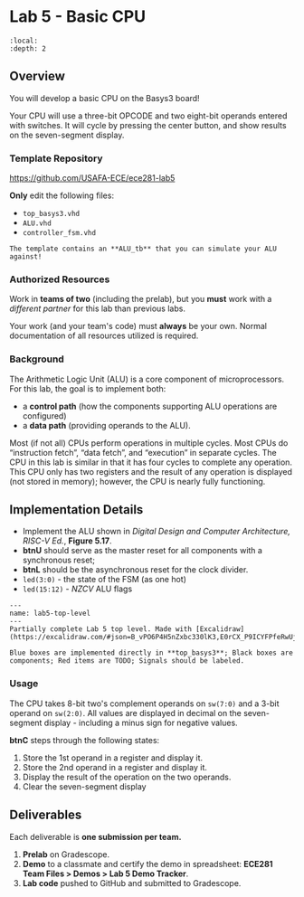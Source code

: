 # Lab 5 - Basic CPU

```{contents}
:local:
:depth: 2
```

## Overview

You will develop a basic CPU on the Basys3 board!

Your CPU will use a three-bit OPCODE and two eight-bit operands entered with switches.
It will cycle by pressing the center button, and show results on the seven-segment display.

### Template Repository

https://github.com/USAFA-ECE/ece281-lab5

**Only** edit the following files:

- `top_basys3.vhd`
- `ALU.vhd`
- `controller_fsm.vhd`

```{tip}
The template contains an **ALU_tb** that you can simulate your ALU against!
```

### Authorized Resources

Work in **teams of two** (including the prelab),
but you **must** work with a *different partner* for this lab than previous labs.

Your work (and your team's code) must **always** be your own.
Normal documentation of all resources utilized is required.

### Background

The Arithmetic Logic Unit (ALU) is a core component of microprocessors.
For this lab, the goal is to implement both:

- a **control path** (how the components supporting ALU operations are configured)
- a **data path** (providing operands to the ALU).

Most (if not all) CPUs perform operations in multiple cycles.
Most CPUs do “instruction fetch”, “data fetch”, and “execution” in separate cycles.
The CPU in this lab is similar in that it has four cycles to complete any operation.
This CPU only has two registers and the result of any operation is displayed
(not stored in memory); however, the CPU is nearly fully functioning.

## Implementation Details

- Implement the ALU shown in *Digital Design and Computer Architecture, RISC-V Ed.*, **Figure 5.17**.
- **btnU** should serve as the master reset for all components with a synchronous reset;
- **btnL** should be the asynchronous reset for the clock divider.
- `led(3:0)` - the state of the FSM (as one hot)
- `led(15:12)` - $NZCV$ ALU flags

```{figure} img/lab5-top_basys3.excalidraw.svg
---
name: lab5-top-level
---
Partially complete Lab 5 top level. Made with [Excalidraw](https://excalidraw.com/#json=B_vPO6P4H5nZxbc330lK3,E0rCX_P9ICYFPfeRwUj7_w)

Blue boxes are implemented directly in **top_basys3**; Black boxes are components; Red items are TODO; Signals should be labeled.
```

### Usage

The CPU takes 8-bit two's complement operands on `sw(7:0)` and a 3-bit operand on `sw(2:0)`.
All values are displayed in decimal on the seven-segment display - including a minus sign for negative values.

**btnC** steps through the following states:

1. Store the 1st operand in a register and display it.
2. Store the 2nd operand in a register and display it.
3. Display the result of the operation on the two operands.
4. Clear the seven-segment display

## Deliverables

Each deliverable is **one submission per team.**

1. **Prelab** on Gradescope.
2. **Demo** to a classmate and certify the demo in spreadsheet: **ECE281 Team Files > Demos > Lab 5 Demo Tracker**.
3. **Lab code** pushed to GitHub and submitted to Gradescope.
